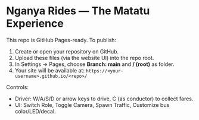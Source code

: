 # Nganya Rides — The Matatu Experience

This repo is GitHub Pages-ready. To publish:
1. Create or open your repository on GitHub.
2. Upload these files (via the website UI) into the repo root.
3. In Settings → Pages, choose **Branch: main** and **/ (root)** as folder.
4. Your site will be available at: `https://<your-username>.github.io/<repo>/`

Controls:
- Driver: W/A/S/D or arrow keys to drive, C (as conductor) to collect fares.
- UI: Switch Role, Toggle Camera, Spawn Traffic, Customize bus color/LED/decal.
